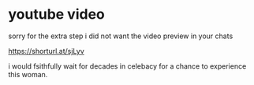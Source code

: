 # youtube video

sorry for the extra step i did not want the video preview in your chats

https://shorturl.at/sjLyv

i would fsithfully wait for decades in celebacy for a chance to experience this woman.  
